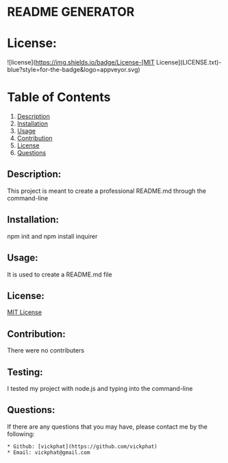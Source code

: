# README GENERATOR

# License: 
![license](https://img.shields.io/badge/License-[MIT License](LICENSE.txt)-blue?style=for-the-badge&logo=appveyor.svg)


# Table of Contents 

1. [Description](#description)
2. [Installation](#installation)
3. [Usage](#usage)
4. [Contribution](#contribution)
5. [License](#license)
6. [Questions](#questions)
    
## Description: 
This project is meant to create a professional README.md through the command-line

## Installation: 
npm init and npm install inquirer

## Usage: 
It is used to create a README.md file 

## License: 
[MIT License](LICENSE.txt)

## Contribution: 
There were no contributers

## Testing: 
I tested my project with node.js and typing into the command-line

## Questions: 
If there are any questions that you may have, please contact me by the following:

    * Github: [vickphat](https://github.com/vickphat)
    * Email: vickphat@gmail.com 